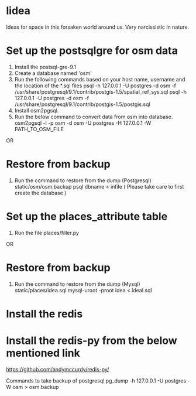 lidea
=====

Ideas for space in this forsaken world around us. Very narcissistic in nature. 
# Set up the postsqlgre for osm data
1. Install the postsql-gre-9.1
2. Create a database named 'osm'
3. Run the following commands based on your host name, username and the location of the *.sql files
   psql -h 127.0.0.1 -U postgres -d osm -f /usr/share/postgresql/9.1/contrib/postgis-1.5/spatial_ref_sys.sql 
   psql -h 127.0.0.1 -U postgres -d osm -f /usr/share/postgresql/9.1/contrib/postgis-1.5/postgis.sql
4. Install osm2pgsql.
5. Run the below command to convert data from osm into database.
   osm2pgsql -l -p osm -d osm -U postgres -H 127.0.0.1 -W PATH_TO_OSM_FILE

OR 

# Restore from backup
1. Run the command to restore from the dump (Postgresql) static/osm/osm.backup
   psql dbname < infile ( Please take care to first create the database )

# Set up the places_attribute table
1. Run the file places/filler.py
   

OR 

# Restore from backup
1. Run the command to restore from the dump (Mysql) static/places/idea.sql
   mysql-uroot -proot idea < ideal.sql

# Install the redis
# Install the redis-py from the below mentioned link
  https://github.com/andymccurdy/redis-py/

Commands to take backup of postgresql
pg_dump -h 127.0.0.1 -U postgres -W osm > osm.backup



